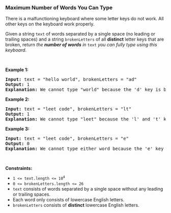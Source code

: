 
<h3>Maximum Number of Words You Can Type</h3>
<div><p>There is a malfunctioning keyboard where some letter keys do not work. All other keys on the keyboard work properly.</p>
<p>Given a string <code>text</code> of words separated by a single space (no leading or trailing spaces) and a string <code>brokenLetters</code> of all <strong>distinct</strong> letter keys that are broken, return <em>the <strong>number of words</strong> in</em> <code>text</code> <em>you can fully type using this keyboard</em>.</p>
<p> </p>
<p><strong>Example 1:</strong></p>
<pre><strong>Input:</strong> text = "hello world", brokenLetters = "ad"
<strong>Output:</strong> 1
<strong>Explanation:</strong> We cannot type "world" because the 'd' key is broken.
</pre>
<p><strong>Example 2:</strong></p>
<pre><strong>Input:</strong> text = "leet code", brokenLetters = "lt"
<strong>Output:</strong> 1
<strong>Explanation:</strong> We cannot type "leet" because the 'l' and 't' keys are broken.
</pre>
<p><strong>Example 3:</strong></p>
<pre><strong>Input:</strong> text = "leet code", brokenLetters = "e"
<strong>Output:</strong> 0
<strong>Explanation:</strong> We cannot type either word because the 'e' key is broken.
</pre>
<p> </p>
<p><strong>Constraints:</strong></p>
<ul>
<li><code>1 &lt;= text.length &lt;= 10<sup>4</sup></code></li>
<li><code>0 &lt;= brokenLetters.length &lt;= 26</code></li>
<li><code>text</code> consists of words separated by a single space without any leading or trailing spaces.</li>
<li>Each word only consists of lowercase English letters.</li>
<li><code>brokenLetters</code> consists of <strong>distinct</strong> lowercase English letters.</li>
</ul>
</div>
